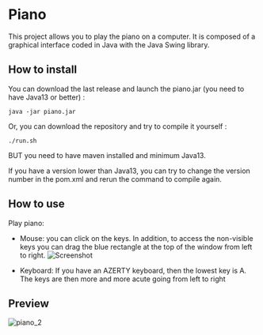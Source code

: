 # Piano
This project allows you to play the piano on a computer. It is composed of a graphical interface coded in Java with the Java Swing library.

## How to install
You can download the last release and launch the piano.jar (you need to have Java13 or better) :
```
java -jar piano.jar
```
Or, you can download the repository and try to compile it yourself :
```
./run.sh
```
BUT you need to have maven installed and minimum Java13.  
  
If you have a version lower than Java13, you can try to change the version number in the pom.xml and rerun the command to compile again.

## How to use
Play piano:
- Mouse: you can click on the keys. In addition, to access the non-visible keys you can drag the blue rectangle at the top of the window from left to right.
![Screenshot](https://user-images.githubusercontent.com/95108507/178006561-d6808577-0468-4645-8d21-d9dfcfff8659.jpg)

- Keyboard: If you have an AZERTY keyboard, then the lowest key is A. The keys are then more and more acute going from left to right

## Preview
![piano_2](https://user-images.githubusercontent.com/95108507/178006913-332b9b74-fd44-445a-a6c0-a1085e408285.png)
